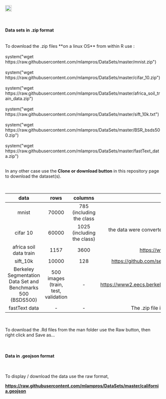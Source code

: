 <br>

<a href="https://www.buymeacoffee.com/VY0x8snyh" target="_blank"><img src="https://www.buymeacoffee.com/assets/img/custom_images/orange_img.png" alt="Buy Me A Coffee" height="21px" ></a>

<br> 

#### Data sets in .zip format 

<br>
To download the .zip files **on a linux OS** from within R use : 
<br><br>
system("wget https://raw.githubusercontent.com/mlampros/DataSets/master/mnist.zip")
<br><br>
system("wget https://raw.githubusercontent.com/mlampros/DataSets/master/cifar_10.zip") 
<br><br>
system("wget https://raw.githubusercontent.com/mlampros/DataSets/master/africa_soil_train_data.zip") 
<br><br>
system("wget https://raw.githubusercontent.com/mlampros/DataSets/master/sift_10k.txt") 
<br><br>
system("wget https://raw.githubusercontent.com/mlampros/DataSets/master/BSR_bsds500.zip")
<br><br>
system("wget https://raw.githubusercontent.com/mlampros/DataSets/master/fastText_data.zip")
<br><br>

In any other case use the **Clone or download button** in this repository page to download the dataset(s).

<br>

| data                   |     rows         | columns                  |    notes    |
|:-----------:           | :---------------:| :-----------------------:| :---------: |
|mnist                   |70000             |785 (including the class  |  --         |
|cifar 10                |60000             |1025 (including the class)| the data were converted from RGB to gray, normalized and rounded to 2 decimal places (to reduce the storage size) |
|africa soil data train  |1157              |3600                      | https://www.kaggle.com/c/afsis-soil-properties/data          |
|sift_10k                |10000             |128                       | https://github.com/searchivarius/nmslib/blob/master/sample_data/sift_10k.txt |
|Berkeley Segmentation Data Set and Benchmarks 500 (BSDS500) | 500 images (train, test, validation|-  | https://www2.eecs.berkeley.edu/Research/Projects/CS/vision/grouping/resources.html
|fastText data           | -                | -                        | The .zip file includes files / folders for the fastText R package |     

<br>

To download the .Rd files from the man folder use the Raw button, then right click and Save as...

<br>

#### Data in .geojson format

<br>

To display / download the data use the raw format, 
<br>

**https://raw.githubusercontent.com/mlampros/DataSets/master/california.geojson**


